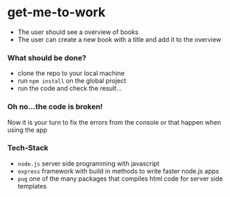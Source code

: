 # get-me-to-work

- The user should see a overview of books
- The user can create a new book with a title and add it to the overview

### What should be done?

- clone the repo to your local machine
- run `npm install` on the global project
- run the code and check the result...

### Oh no...the code is broken!

Now it is your turn to fix the errors from the console or that happen when using the app

### Tech-Stack

- ```node.js``` server side programming with javascript
- ```express``` framework with build in methods to write faster node.js apps
- ```pug``` one of the many packages that compiles html code for server side templates